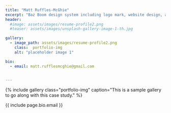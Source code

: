 ```yaml
---
title: "Matt Ruffles-McGhie"
excerpt: "Baz Boom design system including logo mark, website design, and branding applications."
header:
  #image: assets/images/resume-profile2.png
  #teaser: assets/images/unsplash-gallery-image-1-th.jpg

gallery:
  - image_path: assets/images/resume-profile2.png
    class:  portfolio-img
    alt: "placeholder image 1"

bio:
  - email: matt.rufflesmcghie@gmail.com

 
---
```



{% include gallery class="portfolio-img" caption="This is a sample gallery to go along with this case study." %}

{{ include page.bio.email }} 
